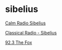 # sibelius

[Calm Radio Sibelius](https://streams.calmradio.com:15928/stream)

[Classical Radio - Sibelius](https://drive.uber.radio/uber/crsibelius/icecast.audio)

[92.3 The Fox](https://playerservices.streamtheworld.com/api/livestream-redirect/KOFXFMAAC.aac?dist=onlineradiobox)

